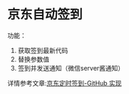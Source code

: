 # 京东自动签到
功能： 
1. 获取签到最新代码
2. 替换参数值
3. 签到并发送通知（微信server酱通知）
 
详情参考文章:[京东定时签到-GitHub 实现](https://ruicky.me/2020/06/05/jd-sign/)
